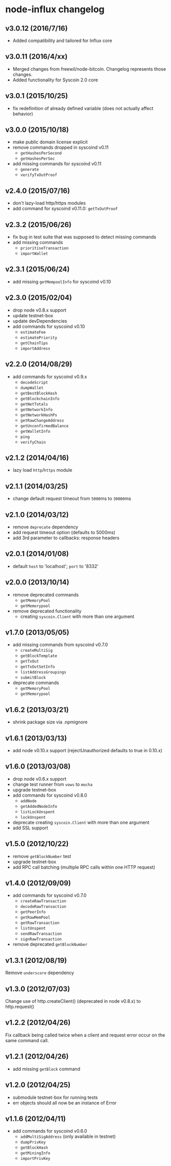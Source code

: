# node-influx changelog

## v3.0.12 (2016/7/16)
* Added compatibility and tailored for Influx core

## v3.0.11 (2016/4/xx)
* Merged changes from freewil/node-bitcoin. Changelog represents those changes. 
* Added functionality for Syscoin 2.0 core

## v3.0.1 (2015/10/25)
* fix redefinition of already defined variable (does not actually affect behavior)

## v3.0.0 (2015/10/18)
* make public domain license explicit
* remove commands dropped in syscoind v0.11
  * `getHashesPerSecond`
  * `getHashesPerSec`
* add missing commands for syscoind v0.11
  * `generate`
  * `verifyTxOutProof`

## v2.4.0 (2015/07/16)
* don't lazy-load http/https modules
* add command for syscoind v0.11.0: `getTxOutProof`

## v2.3.2 (2015/06/26)
* fix bug in test suite that was supposed to detect missing commands
* add missing commands
  * `prioritiseTransaction`
  * `importWallet`

## v2.3.1 (2015/06/24)
* add missing `getMempoolInfo` for syscoind v0.10

## v2.3.0 (2015/02/04)
* drop node v0.8.x support
* update testnet-box
* update devDependencies
* add commands for syscoind v0.10
  * `estimateFee`
  * `estimatePriority`
  * `getChainTips`
  * `importAddress`

## v2.2.0 (2014/08/29)
* add commands for syscoind v0.9.x
  * `decodeScript`
  * `dumpWallet`
  * `getBestBlockHash`
  * `getBlockchainInfo`
  * `getNetTotals`
  * `getNetworkInfo`
  * `getNetworkHashPs`
  * `getRawChangeAddress`
  * `getUnconfirmedBalance`
  * `getWalletInfo`
  * `ping`
  * `verifyChain`

## v2.1.2 (2014/04/16)
* lazy load `http`/`https` module

## v2.1.1 (2014/03/25)
* change default request timeout from `5000`ms to `30000`ms

## v2.1.0 (2014/03/12)
* remove `deprecate` dependency
* add request timeout option (defaults to 5000ms)
* add 3rd parameter to callbacks: response headers

## v2.0.1 (2014/01/08)
* default `host` to 'localhost'; `port` to '8332'

## v2.0.0 (2013/10/14)
* remove deprecated commands
  * `getMemoryPool`
  * `getMemorypool`
* remove deprecated functionality
  * creating `syscoin.Client` with more than one argument

## v1.7.0 (2013/05/05)
* add missing commands from syscoind v0.7.0
  * `createMultiSig`
  * `getBlockTemplate`
  * `getTxOut`
  * `getTxOutSetInfo`
  * `listAddressGroupings`
  * `submitBlock`
* deprecate commands
  * `getMemoryPool`
  * `getMemorypool`

## v1.6.2 (2013/03/21)
* shrink package size via .npmignore

## v1.6.1 (2013/03/13)
* add node v0.10.x support (rejectUnauthorized defaults to true in 0.10.x)

## v1.6.0 (2013/03/08)
* drop node v0.6.x support
* change test runner from `vows` to `mocha`
* upgrade testnet-box
* add commands for syscoind v0.8.0
  * `addNode`
  * `getAddedNodeInfo`
  * `listLockUnspent`
  * `lockUnspent`
* deprecate creating `syscoin.Client` with more than one argument
* add SSL support

## v1.5.0 (2012/10/22)
* remove `getBlockNumber` test
* upgrade testnet-box
* add RPC call batching (multiple RPC calls within one HTTP request)

## v1.4.0 (2012/09/09)
* add commands for syscoind v0.7.0
  * `createRawTransaction`
  * `decodeRawTransaction`
  * `getPeerInfo`
  * `getRawMemPool`
  * `getRawTransaction`
  * `listUnspent`
  * `sendRawTransaction`
  * `signRawTransaction`
* remove deprecated `getBlockNumber`

## v1.3.1 (2012/08/19)
Remove `underscore` dependency

## v1.3.0 (2012/07/03)
Change use of http.createClient() (deprecated in node v0.8.x) to http.request()

## v1.2.2 (2012/04/26)
Fix callback being called twice when a client and request error
occur on the same command call.

## v1.2.1 (2012/04/26)
* add missing `getBlock` command

## v1.2.0 (2012/04/25)
* submodule testnet-box for running tests
* err objects should all now be an instance of Error

## v1.1.6 (2012/04/11)
* add commands for syscoind v0.6.0
  * `addMultiSigAddress` (only available in testnet)
  * `dumpPrivKey`
  * `getBlockHash`
  * `getMiningInfo`
  * `importPrivKey`
